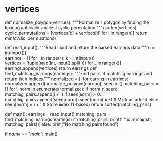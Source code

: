# vertices
def normalize_polygon(vertices):
    """Normalize a polygon by finding the lexicographically smallest cyclic permutation."""
    n = len(vertices)
    cyclic_permutations = [vertices[i:] + vertices[:i] for i in range(n)]
    return min(cyclic_permutations)

def read_input():
    """Read input and return the parsed earrings data."""
    n = int(input())  
    earrings = []
    for _ in range(n):
        k = int(input())   
        vertices = [tuple(map(int, input().split())) for _ in range(k)]
        earrings.append(vertices)
    return earrings
def find_matching_earrings(earrings):
    """Find pairs of matching earrings and return their indices."""
    normalized = []
    for earring in earrings:
        normalized.append(normalize_polygon(earring))
    seen = {}
    matching_pairs = []
    for i, norm in enumerate(normalized):
        if norm in seen:
            matching_pairs.append(i + 1)
            if seen[norm] > 0:
            matching_pairs.append(seen[norm])
                seen[norm] = -1  # Mark as added
        else:
            seen[norm] = i + 1  # Store index (1-based)
    return sorted(matching_pairs)

def main():
    earrings = read_input()
    matching_pairs = find_matching_earrings(earrings)
    if matching_pairs:
        print(" ".join(map(str, matching_pairs)))
    else:
        print("No matching pairs found")

if _name_ == "_main_":
    main()






            
